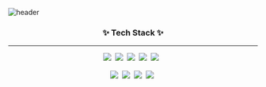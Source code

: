 ![header](https://capsule-render.vercel.app/api?type=waving&color=auto&height=300&section=header&text=Welcome&fontSize=90&animation=fadeIn&fontAlignY=38&desc=Jongwook's%20GitHub%20Profile&descAlignY=51&descAlign=62)

<h3 align="center">✨ Tech Stack ✨</h3>
<hr>
<div align="center">
  <img src="https://img.shields.io/badge/react-20232a.svg?style=for-the-badge&logo=react&logoColor=61DAFB" />&nbsp
  <img src="https://img.shields.io/badge/javascript-F7DF1E.svg?style=for-the-badge&logo=javascript&logoColor=20232a" />&nbsp
  <img src="https://img.shields.io/badge/html5-E34F26.svg?style=for-the-badge&logo=html5&logoColor=white" />&nbsp
  <img src="https://img.shields.io/badge/css3-1572B6.svg?style=for-the-badge&logo=css3&logoColor=white" />&nbsp
  <img src="https://img.shields.io/badge/Scss-green?style=flat&logo=Sass&logoColor=CC6699"/> &nbsp
</div>

<br>
<div align="center">
  <img src="https://img.shields.io/badge/java-007396?style=for-the-badge&logo=java&logoColor=white"/>&nbsp
  <img src="https://img.shields.io/badge/Node.js-339933?style=style=for-the-badge&logo=Node.js&logoColor=white"/>&nbsp
  <img src="https://img.shields.io/badge/SpringBoot-success?style=for-the-badge&logo=Spring&logoColor=white"/>&nbsp
  <img src="https://img.shields.io/badge/MySQL-yellow?style=for-the-badge&logo=MySQL&logoColor=white"/>&nbsp
</div>
